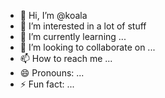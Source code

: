 - 👋 Hi, I’m @koala
- 👀 I’m interested in a lot of stuff
- 🌱 I’m currently learning ...
- 💞️ I’m looking to collaborate on ...
- 📫 How to reach me ...
- 😄 Pronouns: ...
- ⚡ Fun fact: ...

<!---
ghkdb/ghkdb is a ✨ special ✨ repository because its `README.md` (this file) appears on your GitHub profile.
You can click the Preview link to take a look at your changes.
--->
